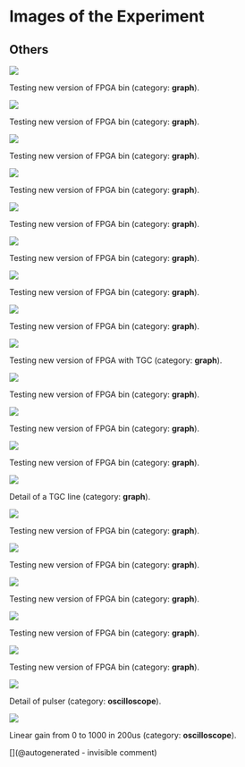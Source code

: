 # Images of the Experiment

## Others

![](/matty/v0.1/images/20180403/p_A-130us-0-VGA@0x22-spimode1-64msps.jpg)

Testing new version of FPGA bin (category: __graph__).

![](/matty/v0.1/images/20180403/p_A-130us-1-VGA@0x22-spimode1-64msps.jpg)

Testing new version of FPGA bin (category: __graph__).

![](/matty/20180403b/p_OK_25V-200us-4-200_100_2000_10_200000-64msps.jpg)

Testing new version of FPGA bin (category: __graph__).

![](/matty/20180403b/p_VGA-lin_0to1000_25V-200us-0-200_100_2000_10_200000-64msps.jpg)

Testing new version of FPGA bin (category: __graph__).

![](/matty/20180403b/p_OK_75V-200us-7-100_50_2000_160_200000-64msps.jpg)

Testing new version of FPGA bin (category: __graph__).

![](/matty/20180403b/p_VGA2-exp_0to1000_25V-200us-0-200_100_2000_10_200000-64msps.jpg)

Testing new version of FPGA bin (category: __graph__).

![](/matty/20180403b/p_OK_50V-200us-5-200_100_2000_10_200000-64msps.jpg)

Testing new version of FPGA bin (category: __graph__).

![](/matty/20180403b/p_OK_25V-200us-1-200_100_2000_10_200000-64msps.jpg)

Testing new version of FPGA bin (category: __graph__).

![](/matty/20180403b/TGC.jpg)

Testing new version of FPGA with TGC (category: __graph__).

![](/matty/20180403b/p_VGA2-lin_0to1000_25V-200us-1-200_100_2000_10_200000-64msps.jpg)

Testing new version of FPGA bin (category: __graph__).

![](/matty/20180403b/p_OK_50V-200us-6-100_50_2000_160_200000-64msps.jpg)

Testing new version of FPGA bin (category: __graph__).

![](/matty/20180403b/p_OK_75V-200us-8-200_100_2000_10_200000-64msps.jpg)

Testing new version of FPGA bin (category: __graph__).

![](/matty/20180403b/TGCdetail.jpg)

Detail of a TGC line (category: __graph__).

![](/matty/20180403b/p_OK_25V-200us-0-200_100_2000_10_200000-64msps.jpg)

Testing new version of FPGA bin (category: __graph__).

![](/matty/20180403b/p_VGA2-lin_200to200_25V-200us-2-200_100_2000_10_200000-64msps.jpg)

Testing new version of FPGA bin (category: __graph__).

![](/matty/20180403b/p_OK_25V-200us-3-100_50_2000_160_200000-64msps.jpg)

Testing new version of FPGA bin (category: __graph__).

![](/matty/20180403b/p_OK_25V-200us-2-100_100_2000_110_200000-64msps.jpg)

Testing new version of FPGA bin (category: __graph__).

![](/matty/20180403b/p_VGA2-lin_600to600_25V-200us-3-200_100_2000_10_200000-64msps.jpg)

Testing new version of FPGA bin (category: __graph__).

![](/matty/20180403b/IMAG001.png)

Detail of pulser (category: __oscilloscope__).

![](/matty/20180403b/Lin-0-1000.png)

Linear gain from 0 to 1000 in 200us (category: __oscilloscope__).



[](@autogenerated - invisible comment)
